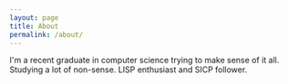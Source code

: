 ```yaml
---
layout: page
title: About
permalink: /about/
---
```


I'm a recent graduate in computer science trying to make sense of it all. 
Studying a lot of non-sense.
LISP enthusiast and SICP follower.

